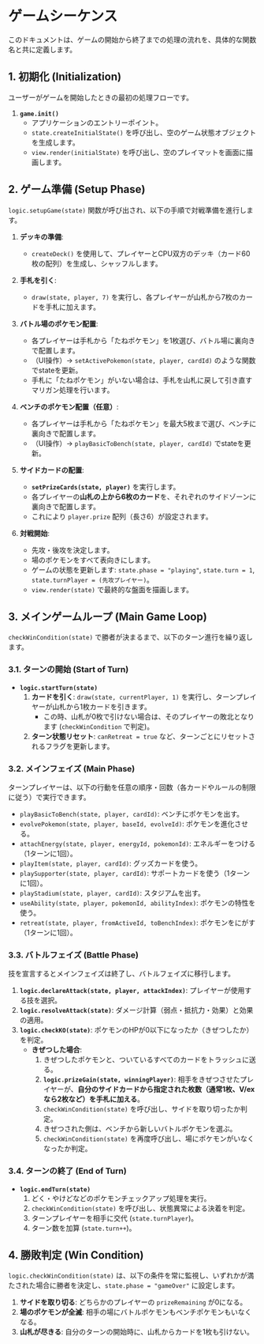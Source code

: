# ゲームシーケンス

このドキュメントは、ゲームの開始から終了までの処理の流れを、具体的な関数名と共に定義します。

## 1. 初期化 (Initialization)

ユーザーがゲームを開始したときの最初の処理フローです。

1.  **`game.init()`**
    *   アプリケーションのエントリーポイント。
    *   `state.createInitialState()` を呼び出し、空のゲーム状態オブジェクトを生成します。
    *   `view.render(initialState)` を呼び出し、空のプレイマットを画面に描画します。

## 2. ゲーム準備 (Setup Phase)

`logic.setupGame(state)` 関数が呼び出され、以下の手順で対戦準備を進行します。

1.  **デッキの準備**:
    *   `createDeck()` を使用して、プレイヤーとCPU双方のデッキ（カード60枚の配列）を生成し、シャッフルします。

2.  **手札を引く**:
    *   `draw(state, player, 7)` を実行し、各プレイヤーが山札から7枚のカードを手札に加えます。

3.  **バトル場のポケモン配置**:
    *   各プレイヤーは手札から「たねポケモン」を1枚選び、バトル場に裏向きで配置します。
    *   （UI操作）→ `setActivePokemon(state, player, cardId)` のような関数でstateを更新。
    *   手札に「たねポケモン」がいない場合は、手札を山札に戻して引き直すマリガン処理を行います。

4.  **ベンチのポケモン配置（任意）**:
    *   各プレイヤーは手札から「たねポケモン」を最大5枚まで選び、ベンチに裏向きで配置します。
    *   （UI操作）→ `playBasicToBench(state, player, cardId)` でstateを更新。

5.  **サイドカードの配置**:
    *   **`setPrizeCards(state, player)`** を実行します。
    *   各プレイヤーの**山札の上から6枚のカード**を、それぞれのサイドゾーンに裏向きで配置します。
    *   これにより `player.prize` 配列（長さ6）が設定されます。

6.  **対戦開始**:
    *   先攻・後攻を決定します。
    *   場のポケモンをすべて表向きにします。
    *   ゲームの状態を更新します: `state.phase = "playing"`, `state.turn = 1`, `state.turnPlayer = (先攻プレイヤー)`。
    *   `view.render(state)` で最終的な盤面を描画します。

## 3. メインゲームループ (Main Game Loop)

`checkWinCondition(state)` で勝者が決まるまで、以下のターン進行を繰り返します。

### 3.1. ターンの開始 (Start of Turn)

*   **`logic.startTurn(state)`**
    1.  **カードを引く**: `draw(state, currentPlayer, 1)` を実行し、ターンプレイヤーが山札から1枚カードを引きます。
        *   この時、山札が0枚で引けない場合は、そのプレイヤーの敗北となります (`checkWinCondition` で判定)。
    2.  **ターン状態リセット**: `canRetreat = true` など、ターンごとにリセットされるフラグを更新します。

### 3.2. メインフェイズ (Main Phase)

ターンプレイヤーは、以下の行動を任意の順序・回数（各カードやルールの制限に従う）で実行できます。

*   `playBasicToBench(state, player, cardId)`: ベンチにポケモンを出す。
*   `evolvePokemon(state, player, baseId, evolveId)`: ポケモンを進化させる。
*   `attachEnergy(state, player, energyId, pokemonId)`: エネルギーをつける（1ターンに1回）。
*   `playItem(state, player, cardId)`: グッズカードを使う。
*   `playSupporter(state, player, cardId)`: サポートカードを使う（1ターンに1回）。
*   `playStadium(state, player, cardId)`: スタジアムを出す。
*   `useAbility(state, player, pokemonId, abilityIndex)`: ポケモンの特性を使う。
*   `retreat(state, player, fromActiveId, toBenchIndex)`: ポケモンをにがす（1ターンに1回）。

### 3.3. バトルフェイズ (Battle Phase)

技を宣言するとメインフェイズは終了し、バトルフェイズに移行します。

1.  **`logic.declareAttack(state, player, attackIndex)`**: プレイヤーが使用する技を選択。
2.  **`logic.resolveAttack(state)`**: ダメージ計算（弱点・抵抗力・効果）と効果の適用。
3.  **`logic.checkKO(state)`**: ポケモンのHPが0以下になったか（きぜつしたか）を判定。
    *   **きぜつした場合**:
        1.  きぜつしたポケモンと、ついているすべてのカードをトラッシュに送る。
        2.  **`logic.prizeGain(state, winningPlayer)`**: 相手をきぜつさせたプレイヤーが、**自分のサイドカードから指定された枚数（通常1枚、V/exなら2枚など）を手札に加える**。
        3.  `checkWinCondition(state)` を呼び出し、サイドを取り切ったか判定。
        4.  きぜつされた側は、ベンチから新しいバトルポケモンを選ぶ。
        5.  `checkWinCondition(state)` を再度呼び出し、場にポケモンがいなくなったか判定。

### 3.4. ターンの終了 (End of Turn)

*   **`logic.endTurn(state)`**
    1.  どく・やけどなどのポケモンチェックアップ処理を実行。
    2.  `checkWinCondition(state)` を呼び出し、状態異常による決着を判定。
    3.  ターンプレイヤーを相手に交代 (`state.turnPlayer`)。
    4.  ターン数を加算 (`state.turn++`)。

## 4. 勝敗判定 (Win Condition)

`logic.checkWinCondition(state)` は、以下の条件を常に監視し、いずれかが満たされた場合に勝者を決定し、`state.phase = "gameOver"` に設定します。

1.  **サイドを取り切る**: どちらかのプレイヤーの `prizeRemaining` が0になる。
2.  **場のポケモンが全滅**: 相手の場にバトルポケモンもベンチポケモンもいなくなる。
3.  **山札が尽きる**: 自分のターンの開始時に、山札からカードを1枚も引けない。